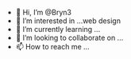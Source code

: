 - 👋 Hi, I’m @Bryn3
- 👀 I’m interested in ...web design
- 🌱 I’m currently learning ...
- 💞️ I’m looking to collaborate on ...
- 📫 How to reach me ...

<!---
Bryn3/Bryn3 is a ✨ special ✨ repository because its `README.md` (this file) appears on your GitHub profile.
You can click the Preview link to take a look at your changes.
--->
